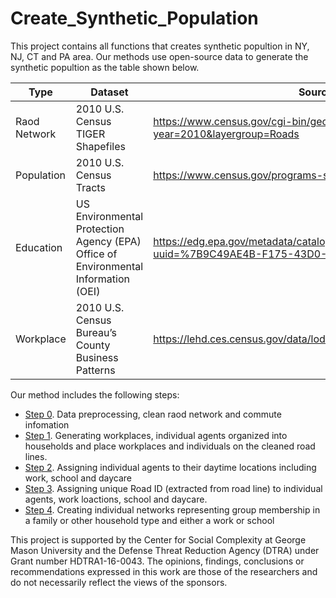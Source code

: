 # Create_Synthetic_Population

This project contains all functions that creates synthetic popultion in NY, NJ, CT and PA area. Our methods use open-source data to generate the synthetic popultion as the table shown below.

|      Type     |     Dataset   | Source |
| ------------- | ------------- | ------------ |
| Raod Network | 2010 U.S. Census TIGER Shapefiles  | https://www.census.gov/cgi-bin/geo/shapefiles/index.php?year=2010&layergroup=Roads |
|  Population  | 2010 U.S. Census Tracts  | https://www.census.gov/programs-surveys/geography.html |
|  Education   |US Environmental Protection Agency (EPA) Office of Environmental Information (OEI) | https://edg.epa.gov/metadata/catalog/search/resource/details.page?uuid=%7B9C49AE4B-F175-43D0-BCC6-A928FF54C329%7D |
|  Workplace   |2010 U.S. Census Bureau’s County Business Patterns | https://lehd.ces.census.gov/data/lodes/LODES7/ |


Our method includes the following steps:
* [Step 0](https://github.com/njiang8/Create_Synthetic_Population/blob/master/0_Data_Preprocessing.ipynb). Data preprocessing, clean raod network and commute infomation
* [Step 1](https://github.com/njiang8/Create_Synthetic_Population/blob/master/1_Creat_Individuals.ipynb).	Generating workplaces, individual agents organized into households and place workplaces and  individuals on the cleaned road lines. 
* [Step 2](https://github.com/njiang8/Create_Synthetic_Population/blob/master/2_Assign_Kids_School_Daycare_Unique_IDs.ipynb).	Assigning individual agents to their daytime locations including work, school and daycare
* [Step 3](https://github.com/njiang8/Create_Synthetic_Population/blob/master/3_Assign%20RID.ipynb).  Assigning unique Road ID (extracted from road line) to individual agents, work loactions, school and daycare.
* [Step 4](https://github.com/njiang8/Create_Synthetic_Population/blob/master/4_Create_Networks.ipynb).	Creating individual networks representing group membership in a family or other household type and either a work or school

This project is supported by the Center for Social Complexity at George Mason University and the Defense Threat Reduction Agency (DTRA) under Grant number HDTRA1-16-0043. The opinions, findings, conclusions or recommendations expressed in this work are those of the researchers and do not necessarily reflect the views of the sponsors.
